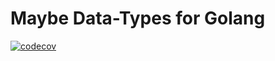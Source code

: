 # Maybe Data-Types for Golang

[![codecov](https://codecov.io/gh/zarken-go/maybe/branch/master/graph/badge.svg)](https://codecov.io/gh/zarken-go/maybe)